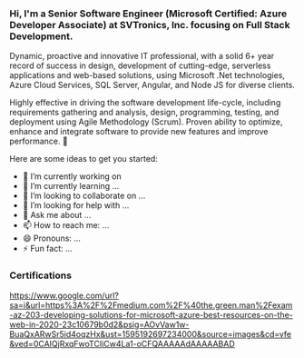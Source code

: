 ### Hi, I'm a Senior Software Engineer (Microsoft Certified: Azure Developer Associate) at SVTronics, Inc. focusing on Full Stack Development.

Dynamic, proactive and innovative IT professional, with a solid 6+ year record of success in design, development of cutting-edge, serverless applications and web-based solutions, using Microsoft .Net technologies, Azure Cloud Services, SQL Server, Angular, and Node JS for diverse clients.

Highly effective in driving the software development life-cycle, including requirements gathering and analysis, design, programming, testing, and deployment using Agile Methodology (Scrum). Proven ability to optimize, enhance and integrate software to provide new features and improve performance. 👋

Here are some ideas to get you started:

- 🔭 I’m currently working on 
- 🌱 I’m currently learning ...
- 👯 I’m looking to collaborate on ...
- 🤔 I’m looking for help with ...
- 💬 Ask me about ...
- 📫 How to reach me: ...
- 😄 Pronouns: ...
- ⚡ Fun fact: ...

### Certifications
https://www.google.com/url?sa=i&url=https%3A%2F%2Fmedium.com%2F%40the.green.man%2Fexam-az-203-developing-solutions-for-microsoft-azure-best-resources-on-the-web-in-2020-23c10679b0d2&psig=AOvVaw1w-BuaQxARwSr5id4oqzHx&ust=1595192697234000&source=images&cd=vfe&ved=0CAIQjRxqFwoTCIiCw4La1-oCFQAAAAAdAAAAABAD
